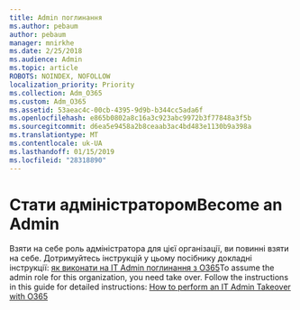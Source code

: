 ```yaml
---
title: Admin поглинання
ms.author: pebaum
author: pebaum
manager: mnirkhe
ms.date: 2/25/2018
ms.audience: Admin
ms.topic: article
ROBOTS: NOINDEX, NOFOLLOW
localization_priority: Priority
ms.collection: Adm_O365
ms.custom: Adm_O365
ms.assetid: 53aeac4c-00cb-4395-9d9b-b344cc5ada6f
ms.openlocfilehash: e865b0802a8c16a3c923abc9972b3f77848a3f5b
ms.sourcegitcommit: d6ea5e9458a2b8ceaab3ac4bd483e1130b9a398a
ms.translationtype: MT
ms.contentlocale: uk-UA
ms.lasthandoff: 01/15/2019
ms.locfileid: "28318890"
---
```

# <a name="become-an-admin"></a><span data-ttu-id="68702-102">Стати адміністратором</span><span class="sxs-lookup"><span data-stu-id="68702-102">Become an Admin</span></span>

<span data-ttu-id="68702-p101">Взяти на себе роль адміністратора для цієї організації, ви повинні взяти на себе. Дотримуйтесь інструкцій у цьому посібнику докладні інструкції: [як виконати на ІТ Admin поглинання з O365](https://support.office.com/article/https://powerbi.microsoft.com/en-us/blog/how-to-perform-an-it-admin-takeover-with-o365.aspx)</span><span class="sxs-lookup"><span data-stu-id="68702-p101">To assume the admin role for this organization, you need take over. Follow the instructions in this guide for detailed instructions: [How to perform an IT Admin Takeover with O365](https://support.office.com/article/https://powerbi.microsoft.com/en-us/blog/how-to-perform-an-it-admin-takeover-with-o365.aspx)</span></span>
  

